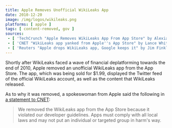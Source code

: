 ```yaml
---
title: Apple Removes Unofficial WikiLeaks App
date: 2010-12-20
image: /img/logos/wikileaks.png
platforms: [ apple ]
tags: [ content-removed, gov ]
sources:
 - [ 'TechCrunch "Apple Removes WikiLeaks App From App Store" by Alexia Tsotsis (20 Dec 2010)', 'https://archive.vn/llUTb' ]
 - [ 'CNET "WikiLeaks app yanked from Apple''s App Store" by Lance Whitney (21 Dec 2010)', 'https://archive.vn/WOEvw' ]
 - [ 'Reuters "Apple drops WikiLeaks app, Google keeps it" by Jim Finkle (22 Dec 2010)', 'https://archive.vn/mHa22' ]
---
```


Shortly after WikiLeaks faced a wave of financial deplatforming towards the end of 2010, Apple removed an unofficial WikiLeaks app from the App Store.
The app, which was being sold for $1.99, displayed the Twitter feed of the official WikiLeaks account, as well as the content that WikiLeaks released.

As to why it was removed, a spokeswoman from Apple said the following in [a statement to CNET](https://archive.vn/WOEvw):
> We removed the WikiLeaks app from the App Store because it violated our developer guidelines.
> Apps must comply with all local laws and may not put an individual or targeted group in harm's way.
